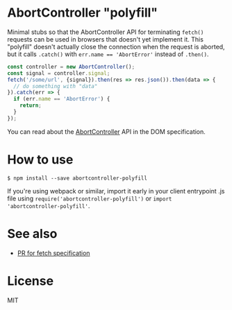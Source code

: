 # AbortController "polyfill"

Minimal stubs so that the AbortController API for terminating ```fetch()``` requests can be used in
browsers that doesn't yet implement it. This "polyfill" doesn't actually close the connection when
the request is aborted, but it calls ```.catch()``` with ```err.name == 'AbortError'``` instead of
```.then()```.

```js
const controller = new AbortController();
const signal = controller.signal;
fetch('/some/url', {signal}).then(res => res.json()).then(data => {
  // do something with "data"
}).catch(err => {
  if (err.name == 'AbortError') {
    return;
  }
});
```

You can read about the [AbortController](https://dom.spec.whatwg.org/#aborting-ongoing-activities) API in the DOM specification.

# How to use

```shell
$ npm install --save abortcontroller-polyfill
```

If you're using webpack or similar, import it early in your client entrypoint .js file using
```require('abortcontroller-polyfill')``` or ```import 'abortcontroller-polyfill'```.


# See also

* [PR for fetch specification](https://github.com/whatwg/fetch/pull/523)

# License

MIT
